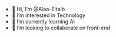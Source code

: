 - 👋 Hi, I’m @Alaa-Eltaib
- 👀 I’m interested in Technology
- 🌱 I’m currently learning AI
- 💞️ I’m looking to collaborate on front-end


<!---
Alaa-Eltaib/Alaa-Eltaib is a ✨ special ✨ repository because its `README.md` (this file) appears on your GitHub profile.
You can click the Preview link to take a look at your changes.
--->
